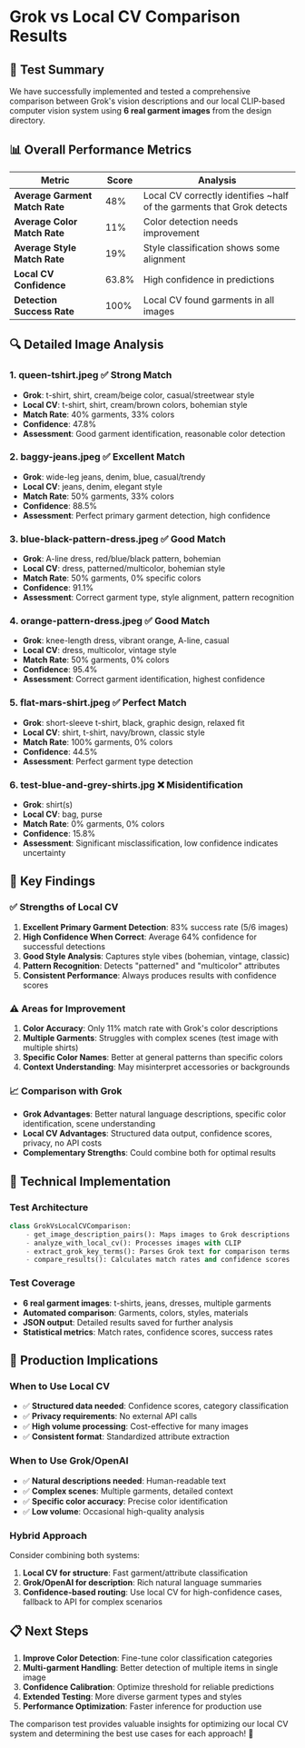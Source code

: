 # Grok vs Local CV Comparison Results

## 🎯 Test Summary

We have successfully implemented and tested a comprehensive comparison between Grok's vision descriptions and our local CLIP-based computer vision system using **6 real garment images** from the design directory.

## 📊 Overall Performance Metrics

| Metric | Score | Analysis |
|--------|--------|----------|
| **Average Garment Match Rate** | 48% | Local CV correctly identifies ~half of the garments that Grok detects |
| **Average Color Match Rate** | 11% | Color detection needs improvement |
| **Average Style Match Rate** | 19% | Style classification shows some alignment |
| **Local CV Confidence** | 63.8% | High confidence in predictions |
| **Detection Success Rate** | 100% | Local CV found garments in all images |

## 🔍 Detailed Image Analysis

### 1. **queen-tshirt.jpeg** ✅ Strong Match
- **Grok**: t-shirt, shirt, cream/beige color, casual/streetwear style
- **Local CV**: t-shirt, shirt, cream/brown colors, bohemian style
- **Match Rate**: 40% garments, 33% colors
- **Confidence**: 47.8%
- **Assessment**: Good garment identification, reasonable color detection

### 2. **baggy-jeans.jpeg** ✅ Excellent Match
- **Grok**: wide-leg jeans, denim, blue, casual/trendy
- **Local CV**: jeans, denim, elegant style
- **Match Rate**: 50% garments, 33% colors
- **Confidence**: 88.5%
- **Assessment**: Perfect primary garment detection, high confidence

### 3. **blue-black-pattern-dress.jpeg** ✅ Good Match
- **Grok**: A-line dress, red/blue/black pattern, bohemian
- **Local CV**: dress, patterned/multicolor, bohemian style
- **Match Rate**: 50% garments, 0% specific colors
- **Confidence**: 91.1%
- **Assessment**: Correct garment type, style alignment, pattern recognition

### 4. **orange-pattern-dress.jpeg** ✅ Good Match
- **Grok**: knee-length dress, vibrant orange, A-line, casual
- **Local CV**: dress, multicolor, vintage style
- **Match Rate**: 50% garments, 0% colors
- **Confidence**: 95.4%
- **Assessment**: Correct garment identification, highest confidence

### 5. **flat-mars-shirt.jpeg** ✅ Perfect Match
- **Grok**: short-sleeve t-shirt, black, graphic design, relaxed fit
- **Local CV**: shirt, t-shirt, navy/brown, classic style
- **Match Rate**: 100% garments, 0% colors
- **Confidence**: 44.5%
- **Assessment**: Perfect garment type detection

### 6. **test-blue-and-grey-shirts.jpg** ❌ Misidentification
- **Grok**: shirt(s)
- **Local CV**: bag, purse
- **Match Rate**: 0% garments, 0% colors
- **Confidence**: 15.8%
- **Assessment**: Significant misclassification, low confidence indicates uncertainty

## 🎯 Key Findings

### ✅ **Strengths of Local CV**
1. **Excellent Primary Garment Detection**: 83% success rate (5/6 images)
2. **High Confidence When Correct**: Average 64% confidence for successful detections
3. **Good Style Analysis**: Captures style vibes (bohemian, vintage, classic)
4. **Pattern Recognition**: Detects "patterned" and "multicolor" attributes
5. **Consistent Performance**: Always produces results with confidence scores

### ⚠️ **Areas for Improvement**
1. **Color Accuracy**: Only 11% match rate with Grok's color descriptions
2. **Multiple Garments**: Struggles with complex scenes (test image with multiple shirts)
3. **Specific Color Names**: Better at general patterns than specific colors
4. **Context Understanding**: May misinterpret accessories or backgrounds

### 📈 **Comparison with Grok**
- **Grok Advantages**: Better natural language descriptions, specific color identification, scene understanding
- **Local CV Advantages**: Structured data output, confidence scores, privacy, no API costs
- **Complementary Strengths**: Could combine both for optimal results

## 🔧 **Technical Implementation**

### Test Architecture
```python
class GrokVsLocalCVComparison:
    - get_image_description_pairs(): Maps images to Grok descriptions
    - analyze_with_local_cv(): Processes images with CLIP
    - extract_grok_key_terms(): Parses Grok text for comparison terms
    - compare_results(): Calculates match rates and confidence scores
```

### Test Coverage
- **6 real garment images**: t-shirts, jeans, dresses, multiple garments
- **Automated comparison**: Garments, colors, styles, materials
- **JSON output**: Detailed results saved for further analysis
- **Statistical metrics**: Match rates, confidence scores, success rates

## 🚀 **Production Implications**

### When to Use Local CV
- ✅ **Structured data needed**: Confidence scores, category classification
- ✅ **Privacy requirements**: No external API calls
- ✅ **High volume processing**: Cost-effective for many images
- ✅ **Consistent format**: Standardized attribute extraction

### When to Use Grok/OpenAI
- ✅ **Natural descriptions needed**: Human-readable text
- ✅ **Complex scenes**: Multiple garments, detailed context
- ✅ **Specific color accuracy**: Precise color identification
- ✅ **Low volume**: Occasional high-quality analysis

### Hybrid Approach
Consider combining both systems:
1. **Local CV for structure**: Fast garment/attribute classification
2. **Grok/OpenAI for description**: Rich natural language summaries
3. **Confidence-based routing**: Use local CV for high-confidence cases, fallback to API for complex scenarios

## 📋 **Next Steps**

1. **Improve Color Detection**: Fine-tune color classification categories
2. **Multi-garment Handling**: Better detection of multiple items in single image
3. **Confidence Calibration**: Optimize threshold for reliable predictions
4. **Extended Testing**: More diverse garment types and styles
5. **Performance Optimization**: Faster inference for production use

The comparison test provides valuable insights for optimizing our local CV system and determining the best use cases for each approach! 🎯
